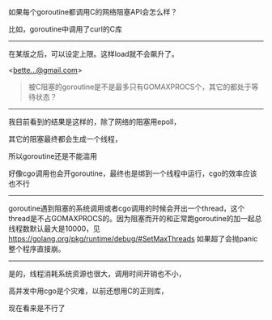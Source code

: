 

如果每个goroutine都调用C的网络阻塞API会怎么样？

比如，goroutine中调用了curl的C库

------

在某版之后，可以设定上限。这样load就不会飙升了。

<[bette...@gmail.com](https://kshttps0.wiz.cn/wiz-resource/89077880-eff4-11e0-a402-00237def97cc/bca07411-ebf8-4076-8337-2bde46baa16c/)>

> 被C阻塞的goroutine是不是最多只有GOMAXPROCS个，其它的都处于等待状态？

------

我目前看到的结果是这样的，除了网络的阻塞用epoll，

其它的阻塞最终都会生成一个线程，

所以goroutine还是不能滥用

好像cgo调用也会开goroutine，最终也是绑到一个线程中运行，cgo的效率应该也不行

------

goroutine遇到阻塞的系统调用或者cgo调用的时候会开出一个thread，这个thread是不占GOMAXPROCS的。因为阻塞而开的和正常跑goroutine的加一起总线程数默认最大是10000，见<https://golang.org/pkg/runtime/debug/#SetMaxThreads> 如果超了会抛panic整个程序直接崩。

------

是的，线程消耗系统资源也很大，调用时间开销也不小，

高并发中用cgo是个灾难，以前还想用C的正则库，

现在看来是不行了

